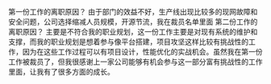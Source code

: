 第一份工作的离职原因？
由于部门的效益不好，生产线出现比较多的现网故障和安全问题，公司选择缩减人员规模，开源节流，我在裁员名单里面
第二份工作的离职原因？
主要是不符合我的职业规划，这一份工作主要是对现有系统的维护和支撑，而我的职业规划是想着参与像平台搭建，项目攻坚这样比较有挑战性的工作，因为在这些工作过程可以有项目设计，性能优化的实战机会。虽然我在第一份工作被裁员了，但我很感谢上一家公司能够有机会参与这一部分富有挑战性的工作里面，让我有了很多方面的成长。
